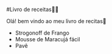 #Livro de receitas:man_cook:

Olá! bem vindo ao meu livro de recitas:wave:

- Strogonoff de Frango
- Mousse de Maracujá fácil
- Pavê
